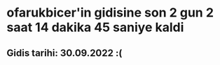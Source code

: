 # ofarukbicer'in gidisine son 2 gun 2 saat 14 dakika 45 saniye kaldi

## Gidis tarihi: 30.09.2022 :(